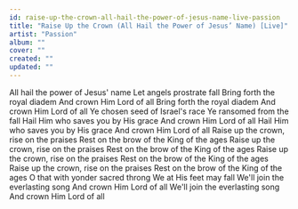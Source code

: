 ```yaml
---
id: raise-up-the-crown-all-hail-the-power-of-jesus-name-live-passion
title: "Raise Up the Crown (All Hail the Power of Jesus’ Name) [Live]"
artist: "Passion"
album: ""
cover: ""
created: ""
updated: ""
---
```


All hail the power of Jesus' name
Let angels prostrate fall
Bring forth the royal diadem
And crown Him Lord of all
Bring forth the royal diadem
And crown Him Lord of all
Ye chosen seed of Israel's race
Ye ransomed from the fall
Hail Him who saves you by His grace
And crown Him Lord of all
Hail Him who saves you by His grace
And crown Him Lord of all
Raise up the crown, rise on the praises
Rest on the brow of the King of the ages
Raise up the crown, rise on the praises
Rest on the brow of the King of the ages
Raise up the crown, rise on the praises
Rest on the brow of the King of the ages
Raise up the crown, rise on the praises
Rest on the brow of the King of the ages
O that with yonder sacred throng
We at His feet may fall
We'll join the everlasting song
And crown Him Lord of all
We'll join the everlasting song
And crown Him Lord of all
